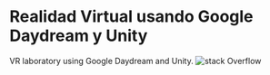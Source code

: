 # Realidad Virtual usando Google Daydream y Unity

VR laboratory using Google Daydream and Unity.
![stack Overflow](http://lmsotfy.com/so.png)
